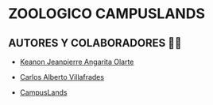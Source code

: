 # ZOOLOGICO CAMPUSLANDS

## AUTORES Y COLABORADORES 🧑‍🚀
* [Keanon Jeanpierre Angarita Olarte](https://github.com/Jean0405)
* [Carlos Alberto Villafrades](https://github.com/CarlosAlbertoVillafradesCAMPUS)

* [CampusLands](https://github.com/CampusLands)